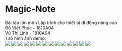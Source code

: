 # Magic-Note
Bài tập lớn môn Lập trình cho thiết bị di động nâng cao <br />
Đỗ Việt Phúc - 1810A04<br />
Vũ Thị Linh - 1810A04<br />
1 số hình ảnh demo:<br />
<img src="preview/1.png"/>
<img src="preview/2.png"/>
<img src="preview/3.png"/>
<img src="preview/4.png"/>
<img src="preview/5.png"/>
<img src="preview/6.png"/>
<img src="preview/7.png"/>
<img src="preview/8.png"/>
<img src="preview/9.png"/>
<img src="preview/10.png"/>
<img src="preview/11.png"/>
<img src="preview/12.png"/>
<img src="preview/13.png"/>
<img src="preview/14.png"/>
